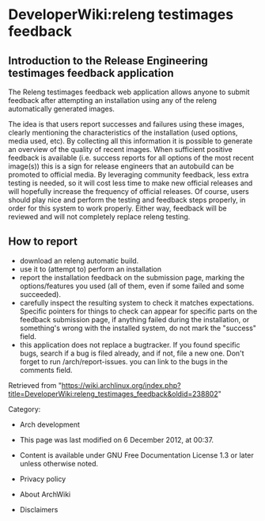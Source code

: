 DeveloperWiki:releng testimages feedback
========================================

Introduction to the Release Engineering testimages feedback application
-----------------------------------------------------------------------

The Releng testimages feedback web application allows anyone to submit
feedback after attempting an installation using any of the releng
automatically generated images.

The idea is that users report successes and failures using these images,
clearly mentioning the characteristics of the installation (used
options, media used, etc). By collecting all this information it is
possible to generate an overview of the quality of recent images. When
sufficient positive feedback is available (i.e. success reports for all
options of the most recent image(s)) this is a sign for release
engineers that an autobuild can be promoted to official media. By
leveraging community feedback, less extra testing is needed, so it will
cost less time to make new official releases and will hopefully increase
the frequency of official releases. Of course, users should play nice
and perform the testing and feedback steps properly, in order for this
system to work properly. Either way, feedback will be reviewed and will
not completely replace releng testing.

How to report
-------------

-   download an releng automatic build.
-   use it to (attempt to) perform an installation
-   report the installation feedback on the submission page, marking the
    options/features you used (all of them, even if some failed and some
    succeeded).
-   carefully inspect the resulting system to check it matches
    expectations. Specific pointers for things to check can appear for
    specific parts on the feedback submission page, if anything failed
    during the installation, or something's wrong with the installed
    system, do not mark the "success" field.
-   this application does not replace a bugtracker. If you found
    specific bugs, search if a bug is filed already, and if not, file a
    new one. Don't forget to run /arch/report-issues. you can link to
    the bugs in the comments field.

Retrieved from
"https://wiki.archlinux.org/index.php?title=DeveloperWiki:releng_testimages_feedback&oldid=238802"

Category:

-   Arch development

-   This page was last modified on 6 December 2012, at 00:37.
-   Content is available under GNU Free Documentation License 1.3 or
    later unless otherwise noted.
-   Privacy policy
-   About ArchWiki
-   Disclaimers
